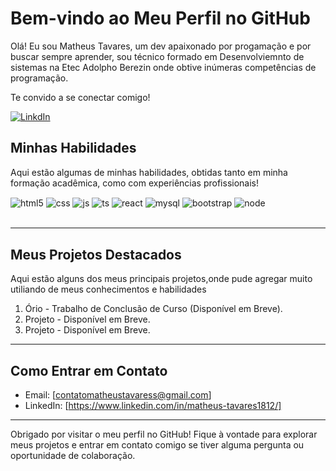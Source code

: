 # Bem-vindo ao Meu Perfil no GitHub

Olá! Eu sou Matheus Tavares, um dev apaixonado por progamação e por buscar sempre aprender, sou técnico formado em Desenvolviemnto de sistemas na Etec Adolpho Berezin onde obtive inúmeras competências de programação.

Te convido a se conectar comigo!

[![LinkdIn](https://img.shields.io/badge/LinkedIn-0077B5?style=for-the-badge&logo=linkedin&logoColor=white)](https://www.linkedin.com/in/matheus-tavares1812/)



## Minhas Habilidades

Aqui estão algumas de minhas habilidades, obtidas tanto em minha formação acadêmica, como com experiências profissionais!


<div style="display: inline_block">
  <img align="center" alt="html5" src="https://img.shields.io/badge/HTML5-E34F26?style=for-the-badge&logo=html5&logoColor=white" />
  <img align="center" alt="css" src="https://img.shields.io/badge/CSS3-1572B6?style=for-the-badge&logo=css3&logoColor=white" />
  <img align="center" alt="js" src="https://img.shields.io/badge/JavaScript-F7DF1E?style=for-the-badge&logo=javascript&logoColor=black" />
  <img align="center" alt="ts" src="https://img.shields.io/badge/PHP-777BB4?style=for-the-badge&logo=php&logoColor=white" />
  <img align="center" alt="react" src="https://img.shields.io/badge/React-20232A?style=for-the-badge&logo=react&logoColor=61DAFB" />
  <img align="center" alt="mysql" src="https://img.shields.io/badge/MySQL-00000F?style=for-the-badge&logo=mysql&logoColor=white" />
    <img align="center" alt="bootstrap" src="https://img.shields.io/badge/Bootstrap-563D7C?style=for-the-badge&logo=bootstrap&logoColor=white" />
     <img align="center" alt="node" src="https://img.shields.io/badge/Node.js-43853D?style=for-the-badge&logo=node.js&logoColor=white" />

</div><br/>

---

## Meus Projetos Destacados

Aqui estão alguns dos meus principais projetos,onde pude agregar muito utiliando de meus conhecimentos e habilidades

1. Ório - Trabalho de Conclusão de Curso (Disponível em Breve).
2. Projeto  - Disponível em Breve.
3. Projeto  - Disponível em Breve.

---

## Como Entrar em Contato

- Email: [contatomatheustavaress@gmail.com]
- LinkedIn: [https://www.linkedin.com/in/matheus-tavares1812/]

---


Obrigado por visitar o meu perfil no GitHub! Fique à vontade para explorar meus projetos e entrar em contato comigo se tiver alguma pergunta ou oportunidade de colaboração.
